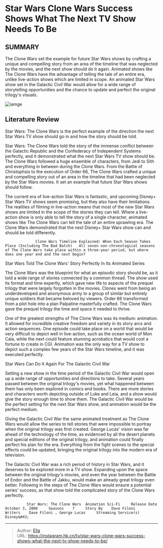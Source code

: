 # Star Wars  Clone Wars Success Shows What The Next TV Show Needs To Be


## SUMMARY 



  The Clone Wars set the example for future Star Wars shows by crafting a unique and compelling story from an area of the timeline that was neglected by the movies, and the next show should do it again.   Animated shows like The Clone Wars have the advantage of telling the tale of an entire era, unlike live-action shows which are limited in scope.   An animated Star Wars show set in the Galactic Civil War would allow for a wide range of storytelling opportunities and the chance to update and perfect the original trilogy&#39;s visuals.  

![iamge](https://static1.srcdn.com/wordpress/wp-content/uploads/2024/01/anakin_luke_ahsoka_ahsoka.jpg)

## Literature Review

Star Wars: The Clone Wars is the perfect example of the direction the next Star Wars TV show should go in and how the story should be told.




Star Wars: The Clone Wars told the story of the immense conflict between the Galactic Republic and the Confederacy of Independent Systems perfectly, and it demonstrated what the next Star Wars TV show should be. The Clone Wars followed a huge ensemble of characters, from Jedi to Sith and everything in between during the Clone Wars. From the Battle of Christophsis to the execution of Order 66, The Clone Wars crafted a unique and compelling story out of an area in the timeline that had been neglected by the Star Wars movies. It set an example that future Star Wars shows should follow.




The current era of live-action Star Wars is fantastic, and upcoming Disney&#43; Star Wars TV shows seem promising, but they also have their limitations. The realities of filming in live-action means that most of the new Star Wars shows are limited in the scope of the stories they can tell. Where a live-action show is only able to tell the story of a single character, animated shows like The Clone Wars can tell the tale of an entire sprawling era. The Clone Wars demonstrated that the next Disney&#43; Star Wars show can and should be told differently.

                  Clone Wars Timeline Explained: When Each Season Takes Place (Including The Bad Batch)   All seven non-chronological seasons of The Clone Wars take place within a three-year period, but where does one year end and the next begin?   


 Star Wars Told The Clone Wars&#39; Story Perfectly In Its Animated Series 
          




The Clone Wars was the blueprint for what an episodic story should be, as it told a wide range of stories connected by a common thread. The show used its format and time expertly, which gave new life to aspects of the prequel trilogy that were largely forgotten in the movies. Clones went from being an underdeveloped and anonymous army to a group of similar but entirely unique soldiers that became beloved by viewers. Order 66 transformed from a plot hole into a plan Palpatine masterfully crafted. The Clone Wars gave the prequel trilogy the time and space it needed to thrive.

One of the greatest strengths of The Clone Wars was its medium: animation. It allowed for incredible creative freedom and variety in its story arcs and action sequences. One episode could take place on a world that would be very difficult to depict well in live-action, such as the ocean world of Mon Cala, while the next could feature stunning acrobatics that would cost a fortune to create in CGI. Animation was the only way for a TV show to depict such a complex few years of the Star Wars timeline, and it was executed perfectly.






 Star Wars Can Do It Again For The Galactic Civil War 
          

Setting a new show in the time period of the Galactic Civil War would open up a wide range of opportunities and directions to take. Several years passed between the original trilogy&#39;s movies, yet what happened between them has only been explored in comics and books. There are more stories and characters worth depicting outside of Luke and Leia, and a show would give the story enough time to show them. The Galactic Civil War would be the perfect setting for the next Star Wars show, and animation would be the perfect medium.

Giving the Galactic Civil War the same animated treatment as The Clone Wars would allow the series to tell stories that were impossible to portray when the original trilogy was first created. George Lucas&#39; vision was far ahead of the technology of the time, as evidenced by all the desert planets and special editions of the original trilogy, and animation could finally perfect his plan for the era. Everything from the fight scenes to the special effects could be updated, bringing the original trilogy into the modern era of television.




The Galactic Civil War was a rich period of history in Star Wars, and it deserves to be explored more in a TV show. Expanding upon the space between the original trilogy&#39;s movies, and even the year between the Battle of Endor and the Battle of Jakku, would make an already great trilogy even better. Following in the steps of The Clone Wars would ensure a potential series&#39; success, as that show told the complicated story of the Clone Wars perfectly.

              Star Wars: The Clone Wars  Animation Sci-Fi     Release Date    October 3, 2008     Seasons    7     Story By    Dave Filoni     Writers    Dave Filoni , George Lucas     Streaming Service(s)    Disney&#43;      


---

> Author: [Ella](https://instagram.hk.cn/)  
> URL: https://instagram.hk.cn/tv/star-wars-clone-wars-success-shows-what-the-next-tv-show-needs-to-be/  

